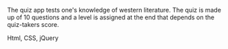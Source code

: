 The quiz app tests one's knowledge of western literature. The quiz is
made up of 10 questions and a level is assigned at the end that depends
on the quiz-takers score. 

Html, CSS, jQuery 